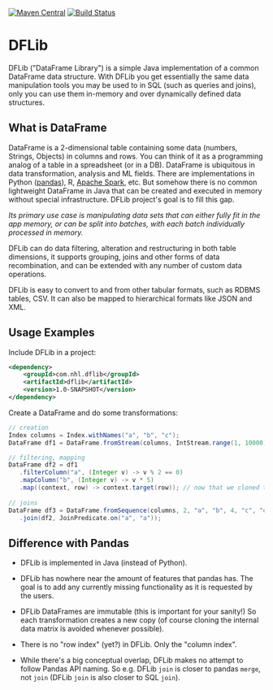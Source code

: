 [![Maven Central](https://img.shields.io/maven-central/v/com.nhl.dflib/dflib.svg)](https://maven-badges.herokuapp.com/maven-central/com.nhl.dflib/dflib/)
[![Build Status](https://travis-ci.org/nhl/dflib.svg?branch=master)](https://travis-ci.org/nhl/dflib)

# DFLib

DFLib ("DataFrame Library") is a simple Java implementation of a common
DataFrame data structure. With DFLib you get essentially the same data 
manipulation tools you may be used to in SQL (such as queries and joins), 
only you can use them in-memory and over dynamically defined data structures.

## What is DataFrame

DataFrame is a 2-dimensional table containing some data (numbers, Strings, Objects)
in columns and rows. You can think of it as a programming analog of a
table in a spreadsheet (or in a DB). DataFrame is
ubiquitous in data transformation, analysis and ML fields. There are 
implementations in Python ([pandas](https://pandas.pydata.org/)), R,
[Apache Spark](https://spark.apache.org/docs/latest/sql-programming-guide.html#datasets-and-dataframes), etc.
But somehow there is no common lightweight DataFrame
in Java that can be created and executed in memory without special
infrastructure. DFLib project's goal is to fill this gap.

_Its primary use case is manipulating data sets that can either fully
fit in the app memory, or can be split into batches, with
each batch individually processed in memory._

DFLib can do data filtering, alteration and restructuring in both table
dimensions, it supports grouping, joins and other forms of data recombination, 
and can be extended with any number of custom data operations.

DFLib is easy to convert to and from other tabular formats, such as
RDBMS tables, CSV. It can also be mapped to hierarchical formats like
JSON and XML.

## Usage Examples

Include DFLib in a project:

```xml
<dependency>
    <groupId>com.nhl.dflib</groupId>
    <artifactId>dflib</artifactId>
    <version>1.0-SNAPSHOT</version>
</dependency>
```

Create a DataFrame and do some transformations:

```java
// creation
Index columns = Index.withNames("a", "b", "c");
DataFrame df1 = DataFrame.fromStream(columns, IntStream.range(1, 10000).boxed())

// filtering, mapping
DataFrame df2 = df1
   .filterColumn("a", (Integer v) -> v % 2 == 0)
   .mapColumn("b", (Integer v) -> v * 5)
   .map((context, row) -> context.target(row)); // now that we cloned the row, we can change it
   
// joins
DataFrame df3 = DataFrame.fromSequence(columns, 2, "a", "b", 4, "c", "d")
   .join(df2, JoinPredicate.on("a", "a"));
```

## Difference with Pandas

* DFLib is implemented in Java (instead of Python).

* DFLib has nowhere near the amount of features that pandas has. The goal
is to add any currently missing functionality as it is requested by the users.

* DFLib DataFrames are immutable (this is important for your sanity!)
So each transformation creates a new copy (of course cloning the internal
data matrix is avoided whenever possible).

* There is no "row index" (yet?) in DFLib. Only the "column index".

* While there's a big conceptual overlap, DFLib makes no attempt to follow
Pandas API naming. So e.g. DFLib `join` is closer to pandas `merge`,
not `join` (DFLib `join` is also closer to SQL `join`).
